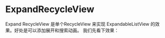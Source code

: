 # ExpandRecycleView
Expand RecycleView 是单个RecycleView 来实现 ExpandableListView 的效果。好处是可以添加展开和搜索动画。
我们先看下效果：


